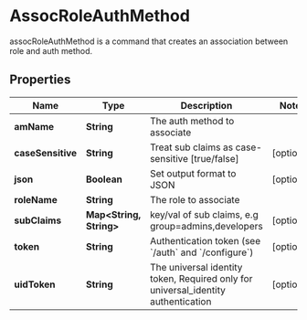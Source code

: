 

# AssocRoleAuthMethod

assocRoleAuthMethod is a command that creates an association between role and auth method.

## Properties

| Name | Type | Description | Notes |
|------------ | ------------- | ------------- | -------------|
|**amName** | **String** | The auth method to associate |  |
|**caseSensitive** | **String** | Treat sub claims as case-sensitive [true/false] |  [optional] |
|**json** | **Boolean** | Set output format to JSON |  [optional] |
|**roleName** | **String** | The role to associate |  |
|**subClaims** | **Map&lt;String, String&gt;** | key/val of sub claims, e.g group&#x3D;admins,developers |  [optional] |
|**token** | **String** | Authentication token (see &#x60;/auth&#x60; and &#x60;/configure&#x60;) |  [optional] |
|**uidToken** | **String** | The universal identity token, Required only for universal_identity authentication |  [optional] |



